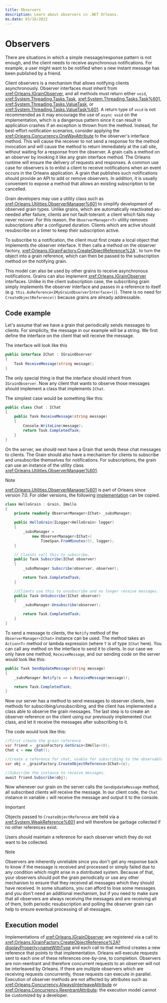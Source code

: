 ```yaml
---
title: Observers
description: Learn about observers in .NET Orleans.
ms.date: 03/16/2022
---
```


# Observers

There are situations in which a simple message/response pattern is not enough, and the client needs to receive asynchronous notifications.
For example, a user might want to be notified when a new instant message has been published by a friend.

Client observers is a mechanism that allows notifying clients asynchronously. Observer interfaces must inherit from <xref:Orleans.IGrainObserver>, and all methods must return either `void`, <xref:System.Threading.Tasks.Task>, <xref:System.Threading.Tasks.Task%601>, <xref:System.Threading.Tasks.ValueTask>, or <xref:System.Threading.Tasks.ValueTask%601>. A return type of `void` is not recommended as it may encourage the use of `async void` on the implementation, which is a dangerous pattern since it can result in application crashes if an exception is thrown from the method. Instead, for best-effort notification scenarios, consider applying the <xref:Orleans.Concurrency.OneWayAttribute> to the observer's interface method. This will cause the receiver to not send a response for the method invocation and will cause the method to return immediately at the call site, without waiting for a response from the observer. A grain calls a method on an observer by invoking it like any grain interface method. The Orleans runtime will ensure the delivery of requests and responses. A common use case for observers is to enlist a client to receive notifications when an event occurs in the Orleans application. A grain that publishes such notifications should provide an API to add or remove observers. In addition, it is usually convenient to expose a method that allows an existing subscription to be cancelled.

Grain developers may use a utility class such as <xref:Orleans.Utilities.ObserverManager%601> to simplify development of observed grain types. Unlike grains, which are automatically reactivated as-needed after failure, clients are not fault-tolerant: a client which fails may never recover.
For this reason, the `ObserverManager<T>` utility removes subscriptions after a configured duration. Clients which are active should resubscribe on a timer to keep their subscription active.

To subscribe to a notification, the client must first create a local object that implements the observer interface. It then calls a method on the observer factory, <xref:Orleans.IGrainFactory.CreateObjectReference%2A>`, to turn the object into a grain reference, which can then be passed to the subscription method on the notifying grain.

This model can also be used by other grains to receive asynchronous notifications. Grains can also implement <xref:Orleans.IGrainObserver> interfaces. Unlike in the client subscription case, the subscribing grain simply implements the observer interface and passes in a reference to itself (e.g. `this.AsReference<IMyGrainObserverInterface>()`). There is no need for `CreateObjectReference()` because grains are already addressable.

## Code example

Let's assume that we have a grain that periodically sends messages to clients. For simplicity, the message in our example will be a  string. We first define the interface on the client that will receive the message.

The interface will look like this

```csharp
public interface IChat : IGrainObserver
{
    Task ReceiveMessage(string message);
}

```

The only special thing is that the interface should inherit from `IGrainObserver`.
Now any client that wants to observe those messages should implement a class that implements `IChat`.

The simplest case would be something like this:

```csharp
public class Chat : IChat
{
    public Task ReceiveMessage(string message)
    {
        Console.WriteLine(message);
        return Task.CompletedTask;
    }
}
```

On the server, we should next have a Grain that sends these chat messages to clients. The Grain should also have a mechanism for clients to subscribe and unsubscribe themselves for notifications. For subscriptions, the grain can use an instance of the utility class <xref:Orleans.Utilities.ObserverManager%601>.

> [!NOTE]
> <xref:Orleans.Utilities.ObserverManager%601> is part of Orleans since version 7.0. For older versions, the following [implementation](https://github.com/dotnet/orleans/blob/e997335d2d689bb39e67f6bcf6fd70862a22c02f/test/Grains/TestGrains/ObserverManager.cs#L12) can be copied.

```csharp
class HelloGrain : Grain, IHello
{
    private readonly ObserverManager<IChat> _subsManager;

    public HelloGrain(ILogger<HelloGrain> logger)
    {
        _subsManager =
            new ObserverManager<IChat>(
                TimeSpan.FromMinutes(5), logger);
    }

    // Clients call this to subscribe.
    public Task Subscribe(IChat observer)
    {
        _subsManager.Subscribe(observer, observer);

        return Task.CompletedTask;
    }

    //Clients use this to unsubscribe and no longer receive messages.
    public Task UnSubscribe(IChat observer)
    {
        _subsManager.Unsubscribe(observer);

        return Task.CompletedTask;
    }
}
```

To send a message to clients, the `Notify` method of the `ObserverManager<IChat>` instance can be used. The method takes an `Action<T>` method or lambda expression (where `T` is of type `IChat` here). You can call any method on the interface to send it to clients. In our case we only have one method, `ReceiveMessage`, and our sending code on the server would look like this:

```csharp
public Task SendUpdateMessage(string message)
{
    _subsManager.Notify(s => s.ReceiveMessage(message));

    return Task.CompletedTask;
}
```

Now our server has a method to send messages to observer clients, two methods for subscribing/unsubscribing, and the client has implemented a class able to observe the grain messages. The last step is to create an observer reference on the client using our previously implemented `Chat` class, and let it receive the messages after subscribing to it.

The code would look like this:

```csharp
//First create the grain reference
var friend = _grainFactory.GetGrain<IHello>(0);
Chat c = new Chat();

//Create a reference for chat, usable for subscribing to the observable grain.
var obj = _grainFactory.CreateObjectReference<IChat>(c);

//Subscribe the instance to receive messages.
await friend.Subscribe(obj);
```

Now whenever our grain on the server calls the `SendUpdateMessage` method, all subscribed clients will receive the message. In our client code, the `Chat` instance in variable `c` will receive the message and output it to the console.

> [!IMPORTANT]
> Objects passed to `CreateObjectReference` are held via a <xref:System.WeakReference%601> and will therefore be garbage collected if no other references exist.

Users should maintain a reference for each observer which they do not want to be collected.

> [!NOTE]
> Observers are inherently unreliable since you don't get any response back to know if the message is received and processed or simply failed due to any condition which might arise in a distributed system. Because of that, your observers should poll the grain periodically or use any other mechanism to ensure that they received all messages which they should have received. In some situations, you can afford to lose some messages and you don't need an additional mechanism, but if you need to make sure that all observers are always receiving the messages and are receiving all of them, both periodic resubscription and polling the observer grain can help to ensure eventual processing of all messages.

## Execution model

Implementations of <xref:Orleans.IGrainObserver> are registered via a call to <xref:Orleans.IGrainFactory.CreateObjectReference%2A?displayProperty=nameWithType> and each call to that method creates a new reference that points to that implementation. Orleans will execute requests sent to each one of these references one-by-one, to completion. Observers are non-reentrant and therefore concurrent requests to an observer will not be interleaved by Orleans. If there are multiple observers which are receiving requests concurrently, those requests can execute in parallel. Execution of observer methods are not affected by attributes such as <xref:Orleans.Concurrency.AlwaysInterleaveAttribute> or <xref:Orleans.Concurrency.ReentrantAttribute>: the execution model cannot be customized by a developer.
